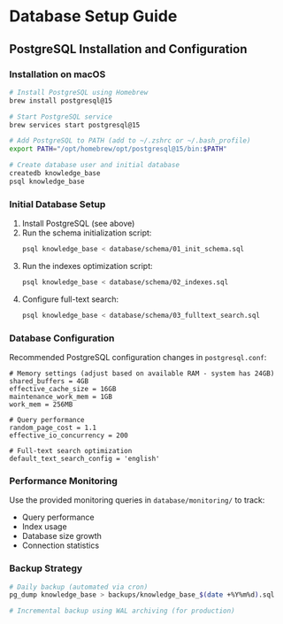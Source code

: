 # Database Setup Guide

## PostgreSQL Installation and Configuration

### Installation on macOS

```bash
# Install PostgreSQL using Homebrew
brew install postgresql@15

# Start PostgreSQL service
brew services start postgresql@15

# Add PostgreSQL to PATH (add to ~/.zshrc or ~/.bash_profile)
export PATH="/opt/homebrew/opt/postgresql@15/bin:$PATH"

# Create database user and initial database
createdb knowledge_base
psql knowledge_base
```

### Initial Database Setup

1. Install PostgreSQL (see above)
2. Run the schema initialization script:
   ```bash
   psql knowledge_base < database/schema/01_init_schema.sql
   ```
3. Run the indexes optimization script:
   ```bash
   psql knowledge_base < database/schema/02_indexes.sql
   ```
4. Configure full-text search:
   ```bash
   psql knowledge_base < database/schema/03_fulltext_search.sql
   ```

### Database Configuration

Recommended PostgreSQL configuration changes in `postgresql.conf`:

```
# Memory settings (adjust based on available RAM - system has 24GB)
shared_buffers = 4GB
effective_cache_size = 16GB
maintenance_work_mem = 1GB
work_mem = 256MB

# Query performance
random_page_cost = 1.1
effective_io_concurrency = 200

# Full-text search optimization
default_text_search_config = 'english'
```

### Performance Monitoring

Use the provided monitoring queries in `database/monitoring/` to track:
- Query performance
- Index usage
- Database size growth
- Connection statistics

### Backup Strategy

```bash
# Daily backup (automated via cron)
pg_dump knowledge_base > backups/knowledge_base_$(date +%Y%m%d).sql

# Incremental backup using WAL archiving (for production)
```